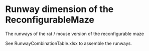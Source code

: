 # Runway dimension of the ReconfigurableMaze 

The runways of the rat / mouse version of the reconfigurable maze

See RunwayCombinationTable.xlsx to assemble the runways.
